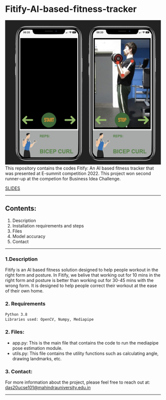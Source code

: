 # Fitify-AI-based-fitness-tracker

![Fitify-app](./assets/default.jpeg)
This repository contains the codes Fitify: An AI based fitness tracker that was presented at E-summit competition 2022. This project won second runner-up at the competion for Business Idea Challenge.

[SLIDES](./assets/FITIFY.pptx)

---
## Contents:
1. Description
2. Installation requirements and steps
3. Files
4. Model accuracy
5. Contact

---
### 1.Description
Fitify is an AI based fitness solution designed to help people workout in the right form and posture. In Fitify, we belive that working out for 10 mins in the right form and posture is better than working out for 30-45 mins with the wrong form. It is designed to help people correct their workout at the ease of their own home. 

### 2. Requirements
```
Python 3.8
Libraries used: OpenCV, Numpy, Mediapipe
```

### 2. Files:
- app.py: This is the main file that contains the code to run the mediapipe pose estimation module. 
- utils.py: This file contains the utility functions such as calculating angle, drawing landmarks, etc.

### 3. Contact:
For more information about the project, please feel free to reach out at: das20ucse101@mahindrauniversity.edu.in

---
